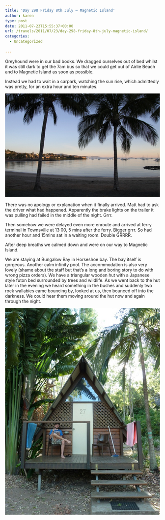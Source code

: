 ```yaml
---
title: 'Day 298 Friday 8th July – Magnetic Island'
author: karen
type: post
date: 2011-07-23T15:55:37+00:00
url: /travels/2011/07/23/day-298-friday-8th-july-magnetic-island/
categories:
  - Uncategorized

---
```

Greyhound were in our bad books. We dragged ourselves out of bed whilst it was still dark to get the 7am bus so that we could get out of Airlie Beach and to Magnetic Island as soon as possible. 

Instead we had to wait in a carpark, watching the sun rise, which admittedly was pretty, for an extra hour and ten minutes. 

![](/travels-wp-content/uploads/2011/07/IMG_8609.jpg)

There was no apology or explanation when it finally arrived. Matt had to ask the driver what had happened. Apparently the brake lights on the trailer it was pulling had failed in the middle of the night. Grrr.

Then somehow we were delayed even more enroute and arrived at ferry terminal in Townsville at 13:00, 5 mins after the ferry. Bigger grrr. So had another hour and 15mins sat in a waiting room. Double GRRRR.

After deep breaths we calmed down and were on our way to Magnetic Island.

We are staying at Bungalow Bay in Horseshoe bay. The bay itself is gorgeous. Another calm infinity pool. The accommodation is also very lovely (shame about the staff but that’s a long and boring story to do with wrong pizza orders). We have a triangular wooden hut with a Japanese style futon bed surrounded by trees and wildlife. As we went back to the hut later in the evening we heard something in the bushes and suddenly two rock wallabies came bouncing by, looked at us, then bounced off into the darkness. We could hear them moving around the hut now and again through the night.

![](/travels-wp-content/uploads/2011/07/P1070915.jpg)

 [1]: http://www.mattburns.co.uk/travels/wp-content/uploads/2011/07/IMG_8609.jpg
 [2]: http://www.mattburns.co.uk/travels/wp-content/uploads/2011/07/P1070915.jpg